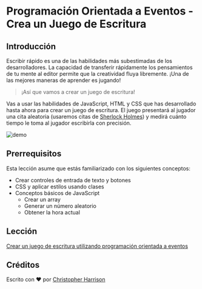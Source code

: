 # Programación Orientada a Eventos - Crea un Juego de Escritura

## Introducción

Escribir rápido es una de las habilidades más subestimadas de los desarrolladores. La capacidad de transferir rápidamente los pensamientos de tu mente al editor permite que la creatividad fluya libremente. ¡Una de las mejores maneras de aprender es jugando!

> ¡Así que vamos a crear un juego de escritura!

Vas a usar las habilidades de JavaScript, HTML y CSS que has desarrollado hasta ahora para crear un juego de escritura. El juego presentará al jugador una cita aleatoria (usaremos citas de [Sherlock Holmes](https://es.wikipedia.org/wiki/Sherlock_Holmes)) y medirá cuánto tiempo le toma al jugador escribirla con precisión.

![demo](images/demo.gif)

## Prerrequisitos

Esta lección asume que estás familiarizado con los siguientes conceptos:

- Crear controles de entrada de texto y botones
- CSS y aplicar estilos usando clases
- Conceptos básicos de JavaScript
  - Crear un array
  - Generar un número aleatorio
  - Obtener la hora actual

## Lección

[Crear un juego de escritura utilizando programación orientada a eventos](./typing-game/README.md)

## Créditos

Escrito con ♥️ por [Christopher Harrison](http://www.twitter.com/geektrainer)

